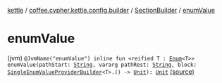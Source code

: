 [kettle](../../index.md) / [coffee.cypher.kettle.config.builder](../index.md) / [SectionBuilder](index.md) / [enumValue](./enum-value.md)

# enumValue

(jvm) `@JvmName("enumValue") inline fun <reified T : `[`Enum`](https://kotlinlang.org/api/latest/jvm/stdlib/kotlin/-enum/index.html)`<T>> enumValue(pathStart: `[`String`](https://kotlinlang.org/api/latest/jvm/stdlib/kotlin/-string/index.html)`, vararg pathRest: `[`String`](https://kotlinlang.org/api/latest/jvm/stdlib/kotlin/-string/index.html)`, block: `[`SingleEnumValueProviderBuilder`](../../coffee.cypher.kettle.config.builder.value/-single-enum-value-provider-builder/index.md)`<T>.() -> `[`Unit`](https://kotlinlang.org/api/latest/jvm/stdlib/kotlin/-unit/index.html)`): `[`Unit`](https://kotlinlang.org/api/latest/jvm/stdlib/kotlin/-unit/index.html) [(source)](https://github.com/Cypher121/kettle/blob/master/src/main/kotlin/coffee/cypher/kettle/config/builder/SectionBuilder.kt#L76)